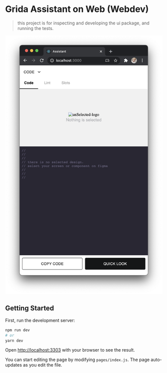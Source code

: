 # Grida Assistant on Web (Webdev)

> this project is for inspecting and developing the ui package, and running the tests.

![grida assistant running on chrome as webdev](../docs/images/assistant-webdev-example.png)

## Getting Started

First, run the development server:

```bash
npm run dev
# or
yarn dev
```

Open [http://localhost:3303](http://localhost:3303) with your browser to see the result.

You can start editing the page by modifying `pages/index.js`. The page auto-updates as you edit the file.
